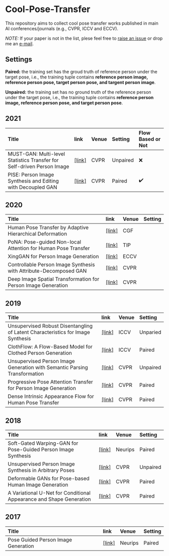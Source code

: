 # Cool-Pose-Transfer

This repository aims to collect cool pose transfer works published in main AI conferences/journals (e.g., CVPR, ICCV and ECCV).

*NOTE:* If your paper is not in the list, plese feel free to [raise an issue](https://github.com/SenHe/Cool-GAN-Works/issues) or drop me an [e-mail](mailto:senhe752@gmail.com?subject=[GitHub]%fewshot%papers).

## Settings
**Paired:** the training set has the groud truth of reference person under the target pose, i.e., the training tuple contains **reference person image, reference person pose, target person pose, and targent person image**.

**Unpaired:** the training set has no ground truth of the reference person under the target pose, i.e., the training tuple contains **reference person image, reference person pose, and target person pose**.

## 2021
| Title | link | Venue| Setting| Flow Based or Not|
| :-----|:-----|:-----|:-------|:-----------|
|MUST-GAN: Multi-level Statistics Transfer for Self-driven Person Image|[[link]](https://arxiv.org/pdf/2011.09084.pdf)|CVPR|Unpaired|:x:|
|PISE: Person Image Synthesis and Editing with Decoupled GAN|[[link]](https://arxiv.org/pdf/2103.04023.pdf)|CVPR|Paired|:heavy_check_mark:|
## 2020
| Title | link | Venue| Setting|
| :-----|:-----|:-----|:-------|
|Human Pose Transfer by Adaptive Hierarchical Deformation|[[link]](https://arxiv.org/pdf/2012.06940.pdf)|CGF||
|PoNA: Pose-guided Non-local Attention for Human Pose Transfer|[[link]](https://arxiv.org/pdf/2012.07049.pdf)|TIP||
|XingGAN for Person Image Generation|[[link]](https://arxiv.org/pdf/2007.09278.pdf)|ECCV||
|Controllable Person Image Synthesis with Attribute-Decomposed GAN|[[link]](https://arxiv.org/pdf/2003.12267.pdf)|CVPR||
|Deep Image Spatial Transformation for Person Image Generation|[[link]](https://arxiv.org/pdf/2003.00696.pdf)|CVPR||
## 2019
| Title | link | Venue| Setting|
| :-----|:-----|:-----|:-------|
|Unsupervised Robust Disentangling of Latent Characteristics for Image Synthesis|[[link]](https://arxiv.org/pdf/1910.10223.pdf)|ICCV|Unparied|
|ClothFlow: A Flow-Based Model for Clothed Person Generation|[[link]](https://openaccess.thecvf.com/content_ICCV_2019/papers/Han_ClothFlow_A_Flow-Based_Model_for_Clothed_Person_Generation_ICCV_2019_paper.pdf)|ICCV|Paired|
|Unsupervised Person Image Generation with Semantic Parsing Transformation|[[link]](https://arxiv.org/pdf/1904.03379.pdf)|CVPR|Unpaired|
|Progressive Pose Attention Transfer for Person Image Generation|[[link]](https://arxiv.org/pdf/1904.03349.pdf)|CVPR|Paired|
|Dense Intrinsic Appearance Flow for Human Pose Transfer|[[link]](https://arxiv.org/pdf/1903.11326.pdf)|CVPR|Paired|
## 2018
| Title | link | Venue| Setting|
| :-----|:-----|:-----|:-------|
|Soft-Gated Warping-GAN for Pose-Guided Person Image Synthesis|[[link]](https://papers.nips.cc/paper/2018/file/1700002963a49da13542e0726b7bb758-Paper.pdf)|Neurips|Paired|
|Unsupervised Person Image Synthesis in Arbitrary Poses|[[link]](https://arxiv.org/pdf/1809.10280.pdf)|CVPR|Unpaired|
|Deformable GANs for Pose-based Human Image Generation|[[link]](https://arxiv.org/pdf/1801.00055.pdf)|CVPR|Paired|
|A Variational U-Net for Conditional Appearance and Shape Generation|[[link]](https://arxiv.org/pdf/1804.04694.pdf)|CVPR|Paired|
## 2017
| Title | link | Venue| Setting|
| :-----|:-----|:-----| :------|
|Pose Guided Person Image Generation|[[link]](https://arxiv.org/pdf/1705.09368.pdf)|Neurips|Paired|
